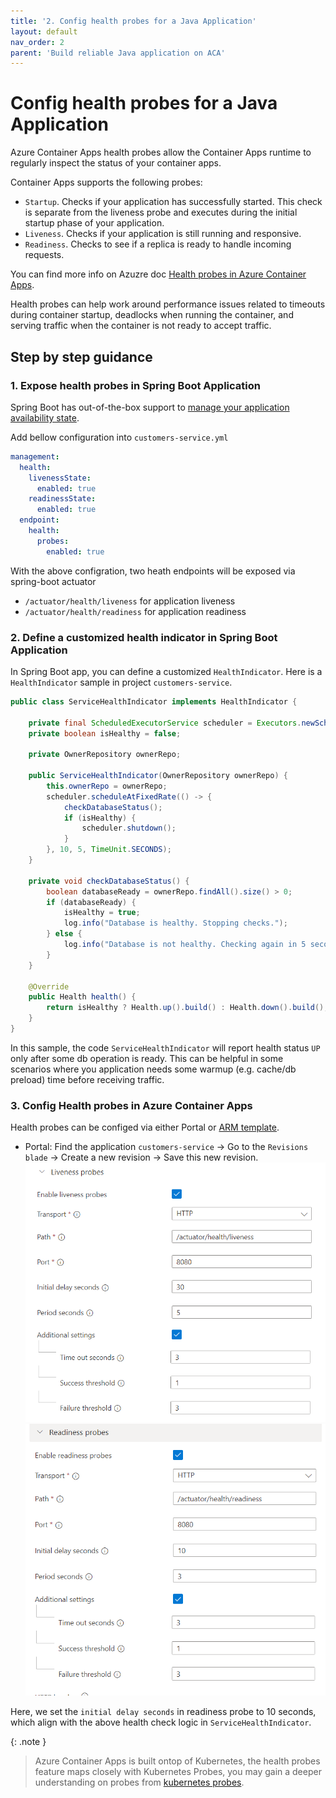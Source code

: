 ```yaml
---
title: '2. Config health probes for a Java Application'
layout: default
nav_order: 2
parent: 'Build reliable Java application on ACA'
---
```


# Config health probes for a Java Application
Azure Container Apps health probes allow the Container Apps runtime to regularly inspect the status of your container apps. 

Container Apps supports the following probes:

- `Startup`. Checks if your application has successfully started. This check is separate from the liveness probe and executes during the initial startup phase of your application.
- `Liveness`. Checks if your application is still running and responsive.
- `Readiness`. Checks to see if a replica is ready to handle incoming requests.

You can find more info on Azuzre doc [Health probes in Azure Container Apps](https://learn.microsoft.com/en-us/azure/container-apps/health-probes?tabs=arm-template). 

Health probes can help work around performance issues related to timeouts during container startup, deadlocks when running the container, and serving traffic when the container is not ready to accept traffic.

## Step by step guidance

### 1. Expose health probes in Spring Boot Application

Spring Boot has out-of-the-box support to [manage your application availability state](https://docs.spring.io/spring-boot/docs/2.3.0.RELEASE/reference/html/production-ready-features.html#production-ready-kubernetes-probes). 

Add bellow configuration into `customers-service.yml`

```yml
management:
  health:
    livenessState:
      enabled: true
    readinessState:
      enabled: true
  endpoint:
    health:
      probes:
        enabled: true

```
With the above configration, two heath endpoints will be exposed via spring-boot actuator
- `/actuator/health/liveness` for application liveness
- `/actuator/health/readiness` for application readiness

### 2. Define a customized health indicator in Spring Boot Application
In Spring Boot app, you can define a customized `HealthIndicator`. Here is a `HealthIndicator` sample in project `customers-service`.
```java
public class ServiceHealthIndicator implements HealthIndicator {

    private final ScheduledExecutorService scheduler = Executors.newScheduledThreadPool(1);
    private boolean isHealthy = false;

    private OwnerRepository ownerRepo;

    public ServiceHealthIndicator(OwnerRepository ownerRepo) {
        this.ownerRepo = ownerRepo;
        scheduler.scheduleAtFixedRate(() -> {
            checkDatabaseStatus();
            if (isHealthy) {
                scheduler.shutdown();
            }
        }, 10, 5, TimeUnit.SECONDS);
    }

    private void checkDatabaseStatus() {
        boolean databaseReady = ownerRepo.findAll().size() > 0;
        if (databaseReady) {
            isHealthy = true;
            log.info("Database is healthy. Stopping checks.");
        } else {
            log.info("Database is not healthy. Checking again in 5 seconds.");
        }
    }

    @Override
    public Health health() {
        return isHealthy ? Health.up().build() : Health.down().build();
    }
}
```
In this sample, the code `ServiceHealthIndicator` will report health status `UP` only after some db operation is ready. This can be helpful in some scenarios where you application needs some warmup (e.g. cache/db preload) time before receiving traffic.


### 3. Config Health probes in Azure Container Apps
Health probes can be configed via either Portal or [ARM template](https://learn.microsoft.com/en-us/azure/container-apps/health-probes?tabs=arm-template).


- Portal: Find the application `customers-service` -> Go to the `Revisions blade` -> Create a new revision -> Save this new revision.
![lab 10 health probes](../../images/lab10-liveness-probe.png)
![lab 10 readiness probes](../../images/lab10-readiness-probe.png)

Here, we set the `initial delay seconds` in readiness probe to 10 seconds, which align with the above health check logic in `ServiceHealthIndicator`.

{: .note }
> Azure Container Apps is built ontop of Kubernetes, the health probes feature maps closely with Kubernetes Probes, you may gain a deeper understanding on probes from [kubernetes probes](https://kubernetes.io/docs/tasks/configure-pod-container/configure-liveness-readiness-startup-probes/).


